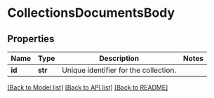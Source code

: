 # CollectionsDocumentsBody

## Properties
Name | Type | Description | Notes
------------ | ------------- | ------------- | -------------
**id** | **str** | Unique identifier for the collection. | 

[[Back to Model list]](../README.md#documentation-for-models) [[Back to API list]](../README.md#documentation-for-api-endpoints) [[Back to README]](../README.md)

